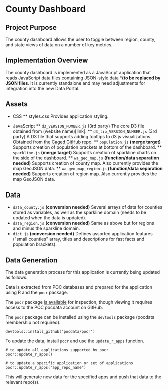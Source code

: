# County Dashboard
## Project Purpose
The county dashboard allows the user to toggle between region, county, and state 
views of data on a number of key metrics.

## Implementation Overview
The county dashboard is implemented as a JavaScript application that reads
JavaScript data files containing JSON-style data ***(to be replaced by JSON
files**. It is currently standalone and may need adjustments for integration 
into the new Data Portal.

## Assets
* CSS
** styles.css
Provides application styling.

* JavaScript
** `d3_VERSION_NUMBER.js` (3rd party)
The core D3 file obtained from (website name)[link].
** `d3_tip_VERSION_NUMBER.js` (3rd party)
A D3 file that supports adding tooltips to d3.js visualizations. Obtained from
[the Caged GitHub repo](https://github.com/caged/d3-tip).
** `population.js` **(merge target)**
Supports creation of population brackets at bottom of the dashboard.
** `sparkline.js` **(merge target)**
Supports creation of sparkline charts on the side of the dashboard.
** `wa_geo_map.js` **(function/data separation needed)**
Supports creation of county map. Also currently provides the map GeoJSON data.
** `wa_geo_map_region.js` **(function/data separation needed)**
Supports creation of region map. Also currently provides the map GeoJSON data.

## Data
* `data_county.js` **(conversion needed)**
Several arrays of data for counties stored as variables, as well as the 
sparkline domain (needs to be updated when the data is updated).
* `data_region.js` **(conversion needed)**
Same as above but for regions and minus the sparkline domain.
* `dict.js` **(conversion needed)**
Defines assorted application features ("small counties" array, titles and 
descriptions for fast facts and population brackets).

## Data Generation
The data generation process for this application is currently being updated as
follows.

Data is extracted from POC databases and prepared for the application using R
and the `pocr` package.

The `pocr` package [is available](https://github.com/pocdata/pocr/tree/master/R)
for inspection, though viewing it requires access to the POC pocdata account
on GitHub.

The `pocr` package can be installed using the `devtools` package (pocdata 
membership not required).

```
devtools::install_github("pocdata/pocr")
```

To update the data, install `pocr` and use the `update_r_apps` function.

```
# to update all applications supported by pocr
pocr::update_r_apps()

# to update a specific application or set of applications
pocr::update_r_apps("app_repo_name")
```

This will generate new data for the specified apps and push that data to the
relevant repo(s). 